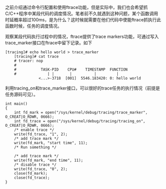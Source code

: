 之前介绍通过命令行配置和使用ftrace功能，但是实际中，我们也会希望抓C/C++程序中某段代码的调度情况。笔者前不久就遇到这种问题，某个函数调用时延概率超过100ms，是为什么？这时候就需要在他们代码中使能ftrace抓执行此函数时候，任务的调度情况。

观察某段代码执行过程中的情况，ftrace提供了trace markers功能，可通过写入trace_marker接口在ftrace中留下记录。如下

```
[tracing]# echo hello world > trace_marker
    [tracing]# cat trace
    # tracer: nop
    #
    #           TASK-PID    CPU#    TIMESTAMP  FUNCTION
    #              | |       |          |         |
               <...>-3718  [001]  5546.183420: 0: hello world
```

利用tracing_on和trace_marker接口，可以很好的trace任务的执行情况（前提是任务源码可见）。

```
int main()
{
    int fd_mark = open("/sys/kernel/debug/tracing/trace_marker", O_CREAT|O_RDWR, 0666);
    int fd_trace = open("/sys/kernel/debug/tracing/tracing_on", O_CREAT|O_RDWR, 0666);
    /* enable trace */
    write(fd_trace, "1", 2);
    /* add trace mark */
    write(fd_mark, "start time", 11);
    /* Run something */

    /* add trace mark */
    write(fd_mark, "end time", 11);
    /* disable trace */
    write(fd_trace, "0", 2);
    close(fd_mark);
    close(fd_trace);
}
```

